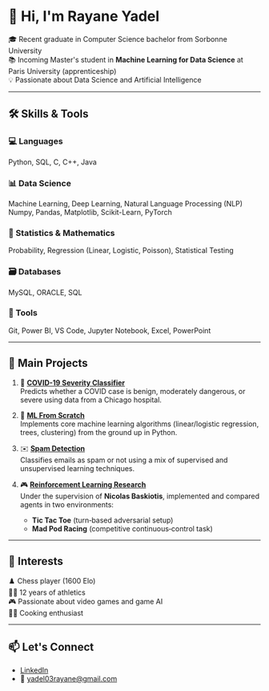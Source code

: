 # 👋 Hi, I'm Rayane Yadel
  
🎓 Recent graduate in Computer Science bachelor from Sorbonne University  
📚 Incoming Master's student in **Machine Learning for Data Science** at Paris University (apprenticeship)   
💡 Passionate about Data Science and Artificial Intelligence

---
## 🛠️ Skills & Tools

### 💻 Languages  
Python, SQL, C, C++, Java

### 📊 Data Science  
Machine Learning, Deep Learning, Natural Language Processing (NLP)  
Numpy, Pandas, Matplotlib, Scikit-Learn, PyTorch

### 📐 Statistics & Mathematics  
Probability, Regression (Linear, Logistic, Poisson), Statistical Testing

### 🗃️ Databases  
MySQL, ORACLE, SQL

### 🧰 Tools  
Git, Power BI, VS Code, Jupyter Notebook, Excel, PowerPoint

---

## 🚀 Main Projects

1. 🦠 **[COVID-19 Severity Classifier](https://github.com/RayaneYadel/covid-severity-classification)**  
   Predicts whether a COVID case is benign, moderately dangerous, or severe using data from a Chicago hospital.  

2. 📘 **[ML From Scratch](https://github.com/RayaneYadel/ml-from-scratch)**  
   Implements core machine learning algorithms (linear/logistic regression, trees, clustering) from the ground up in Python.  

3. ✉️ **[Spam Detection](https://github.com/RayaneYadel/spam-detection)**  
   Classifies emails as spam or not using a mix of supervised and unsupervised learning techniques.  

4. 🎮 **[Reinforcement Learning Research](https://github.com/RayaneYadel/reinforcement-learning)**  
   Under the supervision of **Nicolas Baskiotis**, implemented and compared agents in two environments:  
   - **Tic Tac Toe** (turn‑based adversarial setup)  
   - **Mad Pod Racing** (competitive continuous‑control task)

---

## 🧠 Interests

♟️ Chess player (1600 Elo)  
🏃‍♂️ 12 years of athletics  
🎮 Passionate about video games and game AI  
👨‍🍳 Cooking enthusiast

---

## 📫 Let's Connect

- [LinkedIn](https://www.linkedin.com/in/rayane-yadel-36116a24a/)  
- 📧 yadel03rayane@gmail.com  

